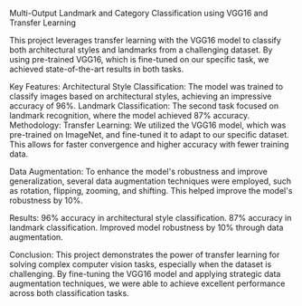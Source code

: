 Multi-Output Landmark and Category Classification using VGG16 and Transfer Learning

This project leverages transfer learning with the VGG16 model to classify both architectural styles and landmarks from a challenging dataset. By using pre-trained VGG16, which is fine-tuned on our specific task, we achieved state-of-the-art results in both tasks.

Key Features:
Architectural Style Classification: The model was trained to classify images based on architectural styles, achieving an impressive accuracy of 96%.
Landmark Classification: The second task focused on landmark recognition, where the model achieved 87% accuracy.
Methodology:
Transfer Learning: We utilized the VGG16 model, which was pre-trained on ImageNet, and fine-tuned it to adapt to our specific dataset. This allows for faster convergence and higher accuracy with fewer training data.

Data Augmentation: To enhance the model's robustness and improve generalization, several data augmentation techniques were employed, such as rotation, flipping, zooming, and shifting. This helped improve the model's robustness by 10%.

Results:
96% accuracy in architectural style classification.
87% accuracy in landmark classification.
Improved model robustness by 10% through data augmentation.

Conclusion:
This project demonstrates the power of transfer learning for solving complex computer vision tasks, especially when the dataset is challenging. By fine-tuning the VGG16 model and applying strategic data augmentation techniques, we were able to achieve excellent performance across both classification tasks.

